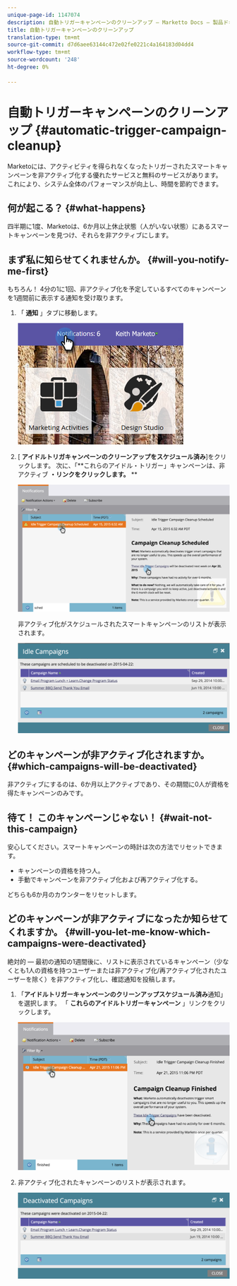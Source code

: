 ```yaml
---
unique-page-id: 1147074
description: 自動トリガーキャンペーンのクリーンアップ — Marketto Docs — 製品ドキュメント
title: 自動トリガーキャンペーンのクリーンアップ
translation-type: tm+mt
source-git-commit: d7d6aee63144c472e02fe0221c4a164183d04dd4
workflow-type: tm+mt
source-wordcount: '248'
ht-degree: 0%

---
```



# 自動トリガーキャンペーンのクリーンアップ {#automatic-trigger-campaign-cleanup}

Marketoには、アクティビティを得られなくなったトリガーされたスマートキャンペーンを非アクティブ化する優れたサービスと無料のサービスがあります。 これにより、システム全体のパフォーマンスが向上し、時間を節約できます。

## 何が起こる？ {#what-happens}

四半期に1度、Marketoは、6か月以上休止状態（人がいない状態）にあるスマートキャンペーンを見つけ、それらを非アクティブにします。

## まず私に知らせてくれませんか。 {#will-you-notify-me-first}

もちろん！ 4分の1に1回、非アクティブ化を予定しているすべてのキャンペーンを1週間前に表示する通知を受け取ります。

1. 「 **通知** 」タブに移動します。

   ![](assets/notifications.png)

1. [ **アイドルトリガキャンペーンのクリーンアップをスケジュール済み**]をクリックします。 次に、「**これらのアイドル・トリガー」キャンペーンは、非アクティブ **・リンクをクリックします。** **

   ![](assets/image2015-4-27-20-3a48-3a35.png)

   非アクティブ化がスケジュールされたスマートキャンペーンのリストが表示されます。

   ![](assets/image2015-4-27-20-3a35-3a29.png)

## どのキャンペーンが非アクティブ化されますか。 {#which-campaigns-will-be-deactivated}

非アクティブにするのは、6か月以上アクティブであり、その期間に0人が資格を得たキャンペーンのみです。

## 待て！ このキャンペーンじゃない！ {#wait-not-this-campaign}

安心してください。スマートキャンペーンの時計は次の方法でリセットできます。

* キャンペーンの資格を持つ人。
* 手動でキャンペーンを非アクティブ化および再アクティブ化する。

どちらも6か月のカウンターをリセットします。

## どのキャンペーンが非アクティブになったか知らせてくれますか。 {#will-you-let-me-know-which-campaigns-were-deactivated}

絶対的 — 最初の通知の1週間後に、リストに表示されているキャンペーン（少なくとも1人の資格を持つユーザーまたは非アクティブ化/再アクティブ化されたユーザーを除く）を非アクティブ化し、確認通知を投稿します。

1. 「**アイドルトリガーキャンペーンのクリーンアップスケジュール済み**通知」を選択します。 「 **これらのアイドルトリガーキャンペーン** 」リンクをクリックします。

   ![](assets/image2015-4-27-20-3a56-3a41.png)

1. 非アクティブ化されたキャンペーンのリストが表示されます。

   ![](assets/image2015-4-27-20-3a58-3a38.png)


